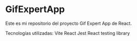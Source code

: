# GifExpertApp

Este es mi repositorio del proyecto Gif Expert App de React.

Tecnologías utilizadas:
Vite
React
Jest
React testing library